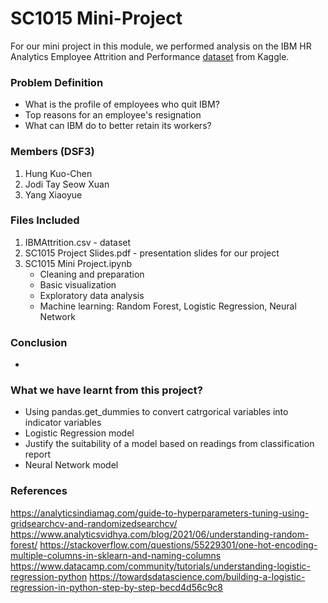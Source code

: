 # SC1015 Mini-Project
For our mini project in this module, we performed analysis on the IBM HR Analytics Employee Attrition and Performance [dataset](https://www.kaggle.com/datasets/pavansubhasht/ibm-hr-analytics-attrition-dataset) from Kaggle. 

### Problem Definition
- What is the profile of employees who quit IBM?
- Top reasons for an employee's resignation
- What can IBM do to better retain its workers?

### Members (DSF3)
1. Hung Kuo-Chen
2. Jodi Tay Seow Xuan
3. Yang Xiaoyue

### Files Included
1. IBMAttrition.csv - dataset
2. SC1015 Project Slides.pdf - presentation slides for our project
3. SC1015 Mini Project.ipynb 
    - Cleaning and preparation
    - Basic visualization
    - Exploratory data analysis
    - Machine learning: Random Forest, Logistic Regression, Neural Network  

### Conclusion
- 

### What we have learnt from this project?
- Using pandas.get_dummies to convert catrgorical variables into indicator variables
- Logistic Regression model 
- Justify the suitability of a model based on readings from classification report
- Neural Network model

### References
https://analyticsindiamag.com/guide-to-hyperparameters-tuning-using-gridsearchcv-and-randomizedsearchcv/
https://www.analyticsvidhya.com/blog/2021/06/understanding-random-forest/
https://stackoverflow.com/questions/55229301/one-hot-encoding-multiple-columns-in-sklearn-and-naming-columns
https://www.datacamp.com/community/tutorials/understanding-logistic-regression-python
https://towardsdatascience.com/building-a-logistic-regression-in-python-step-by-step-becd4d56c9c8
